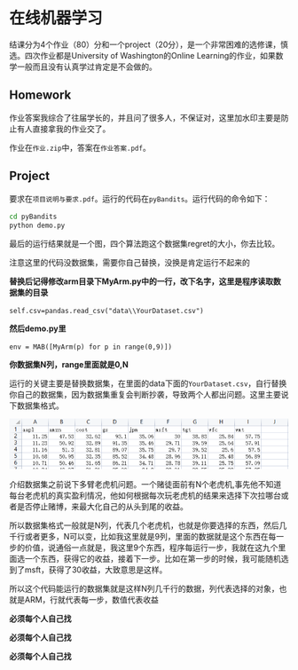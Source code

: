 # 在线机器学习

结课分为4个作业（80）分和一个project（20分），是一个非常困难的选修课，慎选。四次作业都是University of Washington的Online Learning的作业，如果数学一般而且没有认真学过肯定是不会做的。

## Homework

作业答案我综合了往届学长的，并且问了很多人，不保证对，这里加水印主要是防止有人直接拿我的作业交了。

作业在`作业.zip`中，答案在`作业答案.pdf`。

## Project

要求在`项目说明与要求.pdf`。运行的代码在`pyBandits`。运行代码的命令如下：

```bash
cd pyBandits
python demo.py
```

最后的运行结果就是一个图，四个算法跑这个数据集regret的大小，你去比较。

注意这里的代码没数据集，需要你自己替换，没换是肯定运行不起来的

**替换后记得修改arm目录下MyArm.py中的一行，改下名字，这里是程序读取数据集的目录**

`self.csv=pandas.read_csv("data\\YourDataset.csv")`

**然后demo.py里**

`env = MAB([MyArm(p) for p in range(0,9)])`

**你数据集N列，range里面就是0,N**

运行的关键主要是替换数据集，在里面的data下面的`YourDataset.csv`，自行替换你自己的数据集，因为数据集重复会判断抄袭，导致两个人都出问题。这里主要说下数据集格式。

![image-20230109124537070](README.assets/image-20230109124537070.png)

介绍数据集之前说下多臂老虎机问题。一个赌徒面前有N个老虎机,事先他不知道每台老虎机的真实盈利情况，他如何根据每次玩老虎机的结果来选择下次拉哪台或者是否停止赌博，来最大化自己的从头到尾的收益。

所以数据集格式一般就是N列，代表几个老虎机，也就是你要选择的东西，然后几千行或者更多，N可以变，比如我这里就是9列，里面的数据就是这个东西在每一步的价值，说通俗一点就是，我这里9个东西，程序每运行一步，我就在这九个里面选一个东西，获得它的收益，接着下一步。比如在第一步的时候，我可能随机选到了msft，获得了30收益，大致意思是这样。

所以这个代码能运行的数据集就是这样N列几千行的数据，列代表选择的对象，也就是ARM，行就代表每一步，数值代表收益

**必须每个人自己找**

**必须每个人自己找**

**必须每个人自己找**
